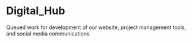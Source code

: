 # Digital_Hub
Queued work for development of our website, project management tools, and social media communications
